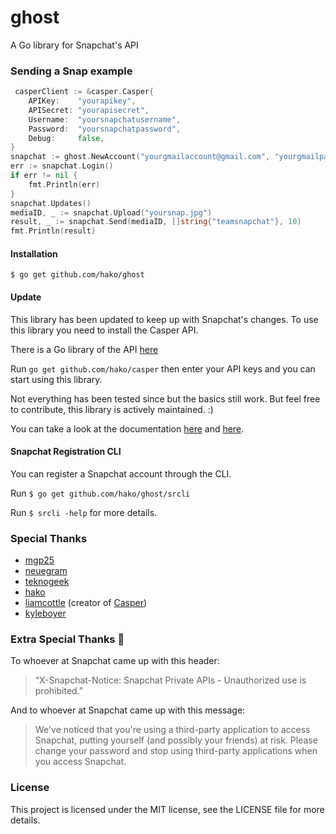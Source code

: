 # ghost
A Go library for Snapchat's API

### Sending a Snap example
```go
 casperClient := &casper.Casper{
    APIKey:    "yourapikey",
    APISecret: "yourapisecret",
    Username:  "yoursnapchatusername",
    Password:  "yoursnapchatpassword",
    Debug:     false,
}
snapchat := ghost.NewAccount("yourgmailaccount@gmail.com", "yourgmailpassword", casperClient, false)
err := snapchat.Login()
if err != nil {
	fmt.Println(err)
}
snapchat.Updates()
mediaID, _ := snapchat.Upload("yoursnap.jpg")
result, _ := snapchat.Send(mediaID, []string{"teamsnapchat"}, 10)
fmt.Println(result)
```
#### Installation
`$ go get github.com/hako/ghost`

#### Update
This library has been updated to keep up with Snapchat's changes. To use this library you need to install the Casper API. 

There is a Go library of the API [here](https://github.com/hako/casper)

Run `go get github.com/hako/casper` then enter your API keys and you can start using this library.

Not everything has been tested since but the basics still work. But feel free to contribute, this library is actively maintained. :)

You can take a look at the documentation [here](https://github.com/mgp25/SC-API/wiki/API-v2-Research) and [here](https://github.com/cuonic/SnapchatDevWiki/wiki).

#### Snapchat Registration CLI
You can register a Snapchat account through the CLI.

Run `$ go get github.com/hako/ghost/srcli`

Run `$ srcli -help` for more details.

### Special Thanks

- [mgp25](https://github.com/hako/SC-API)
- [neuegram](https://github.com/neuegram)
- [teknogeek](https://github.com/teknogeek)
- [hako](https://github.com/hako)
- [liamcottle](https://github.com/liamcottle) (creator of [Casper](https://casper.io/))
- [kyleboyer](https://github.com/kyleboyer)

### Extra Special Thanks :poop:
To whoever at Snapchat came up with this header:
> “X-Snapchat-Notice: Snapchat Private APIs - Unauthorized use is prohibited.”

And to whoever at Snapchat came up with this message:
> We've noticed that you're using a third-party application to access Snapchat, putting yourself (and possibly your friends) at risk. Please change your password and stop using third-party applications when you access Snapchat.

### License
This project is licensed under the MIT license, see the LICENSE file for more details.
